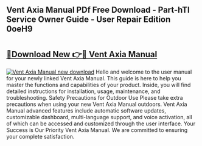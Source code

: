 ## Vent Axia Manual PDf Free Download - Part-hTl Service Owner Guide - User Repair Edition 0oeH9

# <h2><a href="http://cf10236.oget.top/?id=Vent+Axia+Manual">🔗Download New 👉🔴 Vent Axia Manual</a></h2>

[![Vent Axia Manual new download](https://i.imgur.com/5g1atiW.png)](http://cf10236.oget.top/?id=Vent+Axia+Manual)
Hello and welcome to the user manual for your newly linked Vent Axia Manual. This guide is here to help you master the functions and capabilities of your product. Inside, you will find detailed instructions for installation, usage, maintenance, and troubleshooting. Safety Precautions for Outdoor Use Please take extra precautions when using your new Vent Axia Manual outdoors. Vent Axia Manual advanced features include automatic software updates, customizable dashboard, multi-language support, and voice activation, all of which can be accessed and customized through the user interface. Your Success is Our Priority Vent Axia Manual. We are committed to ensuring your complete satisfaction.
